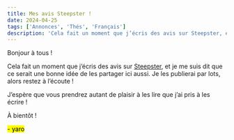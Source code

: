 ```yaml
---
title: Mes avis Steepster !
date: 2024-04-25
tags: ['Annonces', 'Thés', 'Français']
description: 'Cela fait un moment que j’écris des avis sur Steepster, et je me suis dit que ce serait une bonne idée de les partager ici aussi. Je les publierai par lots, alors restez à l’écoute !'
---
```


Bonjour à tous !

Cela fait un moment que j’écris des avis sur [Steepster](https://steepster.com/Yaroster), et je me suis dit que ce serait une bonne idée de les partager ici aussi. Je les publierai par lots, alors restez à l’écoute !

J’espère que vous prendrez autant de plaisir à les lire que j’ai pris à les écrire !

À bientôt !

 <mark>- yaro</mark>
